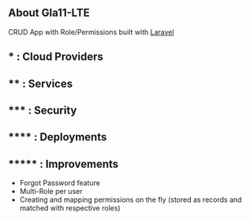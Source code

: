 
## About Gla11-LTE

CRUD App with Role/Permissions built with [Laravel](laravel.com)

## * : Cloud Providers

## ** : Services

## *** : Security

## **** : Deployments

## ***** : Improvements
- Forgot Password feature
- Multi-Role per user
- Creating and mapping permissions on the fly (stored as records and matched with respective roles)


